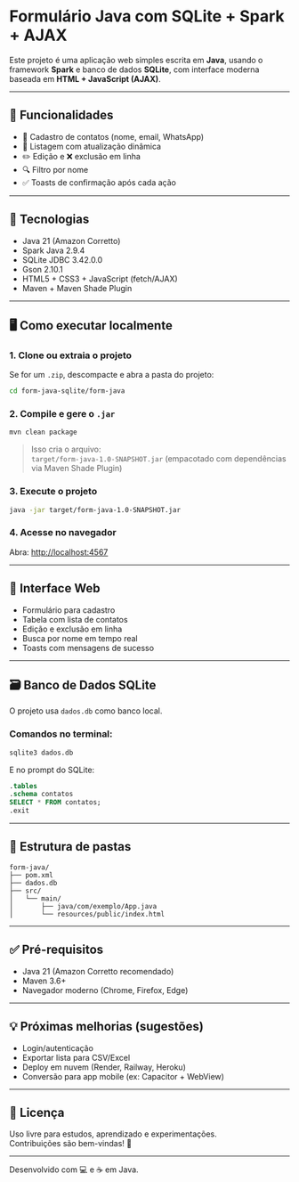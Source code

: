 # Formulário Java com SQLite + Spark + AJAX

Este projeto é uma aplicação web simples escrita em **Java**, usando o framework **Spark** e banco de dados **SQLite**, com interface moderna baseada em **HTML + JavaScript (AJAX)**.

---

## 🚀 Funcionalidades

- 📝 Cadastro de contatos (nome, email, WhatsApp)
- 📃 Listagem com atualização dinâmica
- ✏️ Edição e ❌ exclusão em linha
- 🔍 Filtro por nome
- ✅ Toasts de confirmação após cada ação

---

## 🧰 Tecnologias

- Java 21 (Amazon Corretto)
- Spark Java 2.9.4
- SQLite JDBC 3.42.0.0
- Gson 2.10.1
- HTML5 + CSS3 + JavaScript (fetch/AJAX)
- Maven + Maven Shade Plugin

---

## 🖥️ Como executar localmente

### 1. Clone ou extraia o projeto

Se for um `.zip`, descompacte e abra a pasta do projeto:

```bash
cd form-java-sqlite/form-java
```

### 2. Compile e gere o `.jar`

```bash
mvn clean package
```

> Isso cria o arquivo:  
> `target/form-java-1.0-SNAPSHOT.jar` (empacotado com dependências via Maven Shade Plugin)

### 3. Execute o projeto

```bash
java -jar target/form-java-1.0-SNAPSHOT.jar
```

### 4. Acesse no navegador

Abra: [http://localhost:4567](http://localhost:4567)

---

## 📄 Interface Web

- Formulário para cadastro
- Tabela com lista de contatos
- Edição e exclusão em linha
- Busca por nome em tempo real
- Toasts com mensagens de sucesso

---

## 🗃️ Banco de Dados SQLite

O projeto usa `dados.db` como banco local.

### Comandos no terminal:

```bash
sqlite3 dados.db
```

E no prompt do SQLite:

```sql
.tables
.schema contatos
SELECT * FROM contatos;
.exit
```

---

## 📁 Estrutura de pastas

```
form-java/
├── pom.xml
├── dados.db
├── src/
│   └── main/
│       ├── java/com/exemplo/App.java
│       └── resources/public/index.html
```

---

## ✅ Pré-requisitos

- Java 21 (Amazon Corretto recomendado)
- Maven 3.6+
- Navegador moderno (Chrome, Firefox, Edge)

---

## 💡 Próximas melhorias (sugestões)

- Login/autenticação
- Exportar lista para CSV/Excel
- Deploy em nuvem (Render, Railway, Heroku)
- Conversão para app mobile (ex: Capacitor + WebView)

---

## 📄 Licença

Uso livre para estudos, aprendizado e experimentações.  
Contribuições são bem-vindas! 🙌

---

Desenvolvido com 💻 e ☕ em Java.
